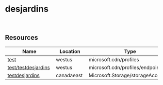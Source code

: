 # desjardins 
 
## Resources


| Name | Location | Type |
| --- | --- | --- |
| [test](test--1464267100.md)  | westus  | microsoft.cdn/profiles  |
| [test/testdesjardins](test/testdesjardins-369774239.md)  | westus  | microsoft.cdn/profiles/endpoints  |
| [testdesjardins](testdesjardins--487049915.md)  | canadaeast  | Microsoft.Storage/storageAccounts  |



